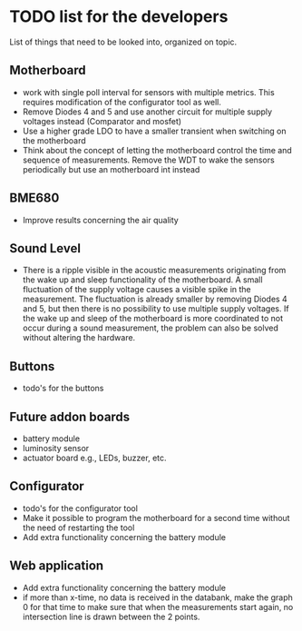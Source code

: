 # TODO list for the developers
List of things that need to be looked into, organized on topic.

## Motherboard
* work with single poll interval for sensors with multiple metrics. This requires modification of the configurator tool as well.
* Remove Diodes 4 and 5 and use another circuit for multiple supply voltages instead (Comparator and mosfet)
* Use a higher grade LDO to have a smaller transient when switching on the motherboard
* Think about the concept of letting the motherboard control the time and sequence of measurements. Remove the WDT to wake the sensors periodically but use an motherboard int instead

## BME680
* Improve results concerning the air quality

## Sound Level
* There is a ripple visible in the acoustic measurements originating from the wake up and sleep functionality of the motherboard. A small fluctuation of the supply voltage causes a visible spike in the measurement. The fluctuation is already smaller by removing Diodes 4 and 5, but then there is no possibility to use multiple supply voltages. If the wake up and sleep of the motherboard is more coordinated to not occur during a sound measurement, the problem can also be solved without altering the hardware.

## Buttons
* todo's for the buttons

## Future addon boards
* battery module
* luminosity sensor
* actuator board e.g., LEDs, buzzer, etc.

## Configurator
* todo's for the configurator tool
* Make it possible to program the motherboard for a second time without the need of restarting the tool
* Add extra functionality concerning the battery module

## Web application
* Add extra functionality concerning the battery module
* if more than x-time, no data is received in the databank, make the graph 0 for that time to make sure that when the measurements start again, no intersection line is drawn between the 2 points.
